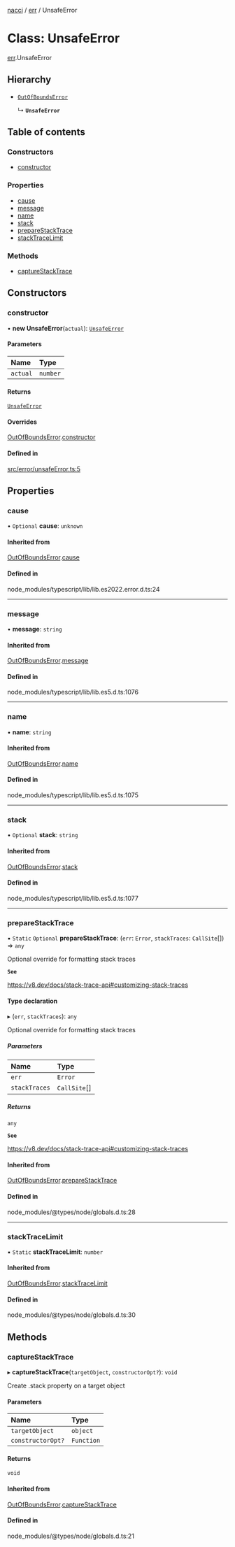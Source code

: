 [nacci](../README.md) / [err](../modules/err.md) / UnsafeError

# Class: UnsafeError

[err](../modules/err.md).UnsafeError

## Hierarchy

- [`OutOfBoundsError`](err.OutOfBoundsError.md)

  ↳ **`UnsafeError`**

## Table of contents

### Constructors

- [constructor](err.UnsafeError.md#constructor)

### Properties

- [cause](err.UnsafeError.md#cause)
- [message](err.UnsafeError.md#message)
- [name](err.UnsafeError.md#name)
- [stack](err.UnsafeError.md#stack)
- [prepareStackTrace](err.UnsafeError.md#preparestacktrace)
- [stackTraceLimit](err.UnsafeError.md#stacktracelimit)

### Methods

- [captureStackTrace](err.UnsafeError.md#capturestacktrace)

## Constructors

### constructor

• **new UnsafeError**(`actual`): [`UnsafeError`](err.UnsafeError.md)

#### Parameters

| Name | Type |
| :------ | :------ |
| `actual` | `number` |

#### Returns

[`UnsafeError`](err.UnsafeError.md)

#### Overrides

[OutOfBoundsError](err.OutOfBoundsError.md).[constructor](err.OutOfBoundsError.md#constructor)

#### Defined in

[src/error/unsafeError.ts:5](https://github.com/havelessbemore/nacci/blob/68d5ad6/src/error/unsafeError.ts#L5)

## Properties

### cause

• `Optional` **cause**: `unknown`

#### Inherited from

[OutOfBoundsError](err.OutOfBoundsError.md).[cause](err.OutOfBoundsError.md#cause)

#### Defined in

node_modules/typescript/lib/lib.es2022.error.d.ts:24

___

### message

• **message**: `string`

#### Inherited from

[OutOfBoundsError](err.OutOfBoundsError.md).[message](err.OutOfBoundsError.md#message)

#### Defined in

node_modules/typescript/lib/lib.es5.d.ts:1076

___

### name

• **name**: `string`

#### Inherited from

[OutOfBoundsError](err.OutOfBoundsError.md).[name](err.OutOfBoundsError.md#name)

#### Defined in

node_modules/typescript/lib/lib.es5.d.ts:1075

___

### stack

• `Optional` **stack**: `string`

#### Inherited from

[OutOfBoundsError](err.OutOfBoundsError.md).[stack](err.OutOfBoundsError.md#stack)

#### Defined in

node_modules/typescript/lib/lib.es5.d.ts:1077

___

### prepareStackTrace

▪ `Static` `Optional` **prepareStackTrace**: (`err`: `Error`, `stackTraces`: `CallSite`[]) => `any`

Optional override for formatting stack traces

**`See`**

https://v8.dev/docs/stack-trace-api#customizing-stack-traces

#### Type declaration

▸ (`err`, `stackTraces`): `any`

Optional override for formatting stack traces

##### Parameters

| Name | Type |
| :------ | :------ |
| `err` | `Error` |
| `stackTraces` | `CallSite`[] |

##### Returns

`any`

**`See`**

https://v8.dev/docs/stack-trace-api#customizing-stack-traces

#### Inherited from

[OutOfBoundsError](err.OutOfBoundsError.md).[prepareStackTrace](err.OutOfBoundsError.md#preparestacktrace)

#### Defined in

node_modules/@types/node/globals.d.ts:28

___

### stackTraceLimit

▪ `Static` **stackTraceLimit**: `number`

#### Inherited from

[OutOfBoundsError](err.OutOfBoundsError.md).[stackTraceLimit](err.OutOfBoundsError.md#stacktracelimit)

#### Defined in

node_modules/@types/node/globals.d.ts:30

## Methods

### captureStackTrace

▸ **captureStackTrace**(`targetObject`, `constructorOpt?`): `void`

Create .stack property on a target object

#### Parameters

| Name | Type |
| :------ | :------ |
| `targetObject` | `object` |
| `constructorOpt?` | `Function` |

#### Returns

`void`

#### Inherited from

[OutOfBoundsError](err.OutOfBoundsError.md).[captureStackTrace](err.OutOfBoundsError.md#capturestacktrace)

#### Defined in

node_modules/@types/node/globals.d.ts:21
